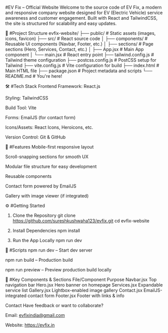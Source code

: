 #EV Fix – Official Website
Welcome to the source code of EV Fix, a modern and responsive company website designed for EV (Electric Vehicle) service awareness and customer engagement. Built with React and TailwindCSS, the site is structured for scalability and easy updates.

📁 #Project Structure
evfix-website/
├── public/                 # Static assets (images, icons, favicon)
├── src/                   # React source code
│   ├── components/         # Reusable UI components (Navbar, Footer, etc.)
│   ├── sections/           # Page sections (Hero, Services, Contact, etc.)
│   ├── App.jsx             # Main App component
│   └── main.jsx            # React entry point
├── tailwind.config.js      # Tailwind theme configuration
├── postcss.config.js       # PostCSS setup for Tailwind
├── vite.config.js          # Vite configuration for build
├── index.html              # Main HTML file
├── package.json            # Project metadata and scripts
└── README.md               # You're here!

🛠️ #Tech Stack
Frontend Framework: React.js

Styling: TailwindCSS

Build Tool: Vite

Forms: EmailJS (for contact form)

Icons/Assets: React Icons, Heroicons, etc.

Version Control: Git & GitHub

🚀 #Features
Mobile-first responsive layout

Scroll-snapping sections for smooth UX

Modular file structure for easy development

Reusable components

Contact form powered by EmailJS

Gallery with image viewer (if integrated)

⚙️ #Getting Started
1. Clone the Repository
git clone https://github.com/sureshkushwaha123/evfix.git
cd evfix-website

2. Install Dependencies
npm install

3. Run the App Locally
npm run dev

📄 #Scripts
npm run dev – Start dev server

npm run build – Production build

npm run preview – Preview production build locally

🧩 #Key Components & Sections
File/Component	Purpose
Navbar.jsx	Top navigation bar
Hero.jsx	Hero banner on homepage
Services.jsx	Expandable service list
Gallery.jsx	Lightbox-enabled image gallery
Contact.jsx	EmailJS-integrated contact form
Footer.jsx	Footer with links & info

Contact
Have feedback or want to collaborate?

Email: evfixindia@gmail.com

Website: https://evfix.in 